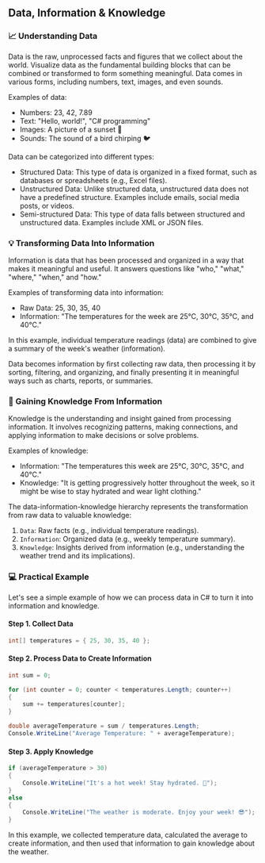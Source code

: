 ## Data, Information & Knowledge

### 📈 Understanding Data

Data is the raw, unprocessed facts and figures that we collect about the world. Visualize data as the fundamental building blocks that can be combined or transformed to form something meaningful. Data comes in various forms, including numbers, text, images, and even sounds.

Examples of data:

- Numbers: 23, 42, 7.89
- Text: "Hello, world!", "C# programming"
- Images: A picture of a sunset 🌅
- Sounds: The sound of a bird chirping 🐦

Data can be categorized into different types:

- Structured Data: This type of data is organized in a fixed format, such as databases or spreadsheets (e.g., Excel files).
- Unstructured Data: Unlike structured data, unstructured data does not have a predefined structure. Examples include emails, social media posts, or videos.
- Semi-structured Data: This type of data falls between structured and unstructured data. Examples include XML or JSON files.

### 💡 Transforming Data Into Information

Information is data that has been processed and organized in a way that makes it meaningful and useful. It answers questions like "who," "what," "where," "when," and "how."

Examples of transforming data into information:

- Raw Data: 25, 30, 35, 40
- Information: "The temperatures for the week are 25°C, 30°C, 35°C, and 40°C."

In this example, individual temperature readings (data) are combined to give a summary of the week's weather (information).

Data becomes information by first collecting raw data, then processing it by sorting, filtering, and organizing, and finally presenting it in meaningful ways such as charts, reports, or summaries.

### 🧠 Gaining Knowledge From Information

Knowledge is the understanding and insight gained from processing information. It involves recognizing patterns, making connections, and applying information to make decisions or solve problems.

Examples of knowledge:

- Information: "The temperatures this week are 25°C, 30°C, 35°C, and 40°C."
- Knowledge: "It is getting progressively hotter throughout the week, so it might be wise to stay hydrated and wear light clothing."

The data-information-knowledge hierarchy represents the transformation from raw data to valuable knowledge:

1. `Data`: Raw facts (e.g., individual temperature readings).
2. `Information`: Organized data (e.g., weekly temperature summary).
3. `Knowledge`: Insights derived from information (e.g., understanding the weather trend and its implications).

### 💻 Practical Example

Let's see a simple example of how we can process data in C# to turn it into information and knowledge.

#### Step 1. Collect Data

```csharp
int[] temperatures = { 25, 30, 35, 40 };
```

#### Step 2. Process Data to Create Information

```csharp
int sum = 0;

for (int counter = 0; counter < temperatures.Length; counter++)
{
    sum += temperatures[counter];
}

double averageTemperature = sum / temperatures.Length;
Console.WriteLine("Average Temperature: " + averageTemperature);
```

#### Step 3. Apply Knowledge

```csharp
if (averageTemperature > 30)
{
    Console.WriteLine("It's a hot week! Stay hydrated. 🥤");
}
else
{
    Console.WriteLine("The weather is moderate. Enjoy your week! 😎");
}
```

In this example, we collected temperature data, calculated the average to create information, and then used that information to gain knowledge about the weather.